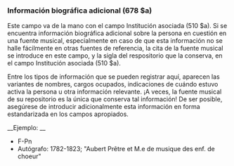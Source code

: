 ### Información biográfica adicional (678 $a)

Este campo va de la mano con el campo Institución asociada (510 $a). Si se encuentra información biográfica adicional sobre la persona en cuestión en una fuente musical, especialmente en caso de que esta información no se halle fácilmente en otras fuentes de referencia, la cita de la fuente musical se introduce en este campo, y la sigla del respositorio que la conserva, en el campo Institución asociada (510 $a).

Entre los tipos de información que se pueden registrar aquí, aparecen las variantes de nombres, cargos ocupados, indicaciones de cuándo estuvo activa la persona u otra información relevante. ¡A veces, la fuente musical de su repositorio es la única que conserva tal información! De ser posible, asegúrese de introducir adicionalmente esta información en forma estandarizada en los campos apropiados.

__Ejemplo: __

- F-Pn
- Autógrafo: 1782-1823; "Aubert Prêtre et M.e de musique des enf. de choeur"
